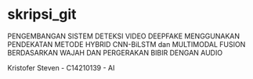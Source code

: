 # skripsi_git
 PENGEMBANGAN SISTEM DETEKSI VIDEO DEEPFAKE MENGGUNAKAN PENDEKATAN METODE HYBRID CNN-BiLSTM dan MULTIMODAL FUSION BERDASARKAN WAJAH DAN PERGERAKAN BIBIR DENGAN AUDIO

Kristofer Steven - C14210139 - AI